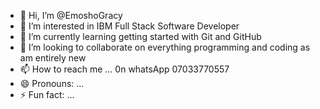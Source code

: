 - 👋 Hi, I’m @EmoshoGracy
- 👀 I’m interested in IBM Full Stack Software Developer
- 🌱 I’m currently learning getting started with Git and GitHub
- 💞️ I’m looking to collaborate on everything programming and coding as am entirely new 
- 📫 How to reach me ... 0n whatsApp 07033770557
- 😄 Pronouns: ...
- ⚡ Fun fact: ...       

<!---
EmoshoGracy/EmoshoGracy is a ✨ special ✨ repository because its `README.md` (this file) appears on your GitHub profile.
You can click the Preview link to take a look at your changes.
--->
